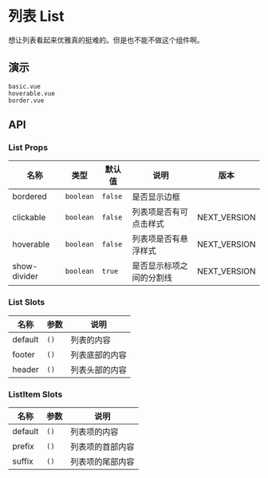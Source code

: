 # 列表 List

想让列表看起来优雅真的挺难的。但是也不能不做这个组件啊。

<!--single-column-->

## 演示

```demo
basic.vue
hoverable.vue
border.vue
```

## API

### List Props

| 名称         | 类型      | 默认值  | 说明                     | 版本         |
| ------------ | --------- | ------- | ------------------------ | ------------ |
| bordered     | `boolean` | `false` | 是否显示边框             |              |
| clickable    | `boolean` | `false` | 列表项是否有可点击样式   | NEXT_VERSION |
| hoverable    | `boolean` | `false` | 列表项是否有悬浮样式     | NEXT_VERSION |
| show-divider | `boolean` | `true`  | 是否显示标项之间的分割线 | NEXT_VERSION |

### List Slots

| 名称    | 参数 | 说明           |
| ------- | ---- | -------------- |
| default | `()` | 列表的内容     |
| footer  | `()` | 列表底部的内容 |
| header  | `()` | 列表头部的内容 |

### ListItem Slots

| 名称    | 参数 | 说明             |
| ------- | ---- | ---------------- |
| default | `()` | 列表项的内容     |
| prefix  | `()` | 列表项的首部内容 |
| suffix  | `()` | 列表项的尾部内容 |
